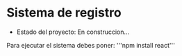 <h1>Sistema de registro</h1>
 

- Estado del proyecto: En construccion...


Para ejecutar el sistema debes poner:
'''npm install react'''

